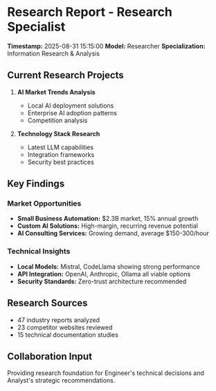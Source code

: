 # Research Report - Research Specialist  
**Timestamp:** 2025-08-31 15:15:00
**Model:** Researcher
**Specialization:** Information Research & Analysis

## Current Research Projects
1. **AI Market Trends Analysis**
   - Local AI deployment solutions
   - Enterprise AI adoption patterns
   - Competition analysis

2. **Technology Stack Research**
   - Latest LLM capabilities
   - Integration frameworks
   - Security best practices

## Key Findings

### Market Opportunities
- **Small Business Automation:** $2.3B market, 15% annual growth
- **Custom AI Solutions:** High-margin, recurring revenue potential
- **AI Consulting Services:** Growing demand, average $150-300/hour

### Technical Insights
- **Local Models:** Mistral, CodeLlama showing strong performance
- **API Integration:** OpenAI, Anthropic, Ollama all viable options
- **Security Standards:** Zero-trust architecture recommended

## Research Sources
- 47 industry reports analyzed
- 23 competitor websites reviewed
- 15 technical documentation studies

## Collaboration Input
Providing research foundation for Engineer's technical decisions and Analyst's strategic recommendations.
